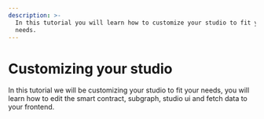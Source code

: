 ```yaml
---
description: >-
  In this tutorial you will learn how to customize your studio to fit your
  needs.
---
```


# Customizing your studio

In this tutorial we will be customizing your studio to fit your needs, you will learn how to edit the smart contract, subgraph, studio ui and fetch data to your frontend.

